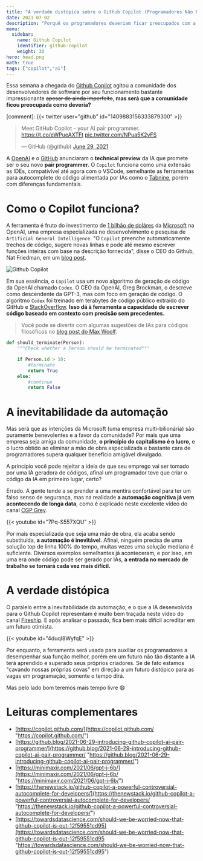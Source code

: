 ```yaml
---
title: "A verdade distópica sobre o Github Copilot (Programadores Não Precisam Se Candidatar)"
date: 2021-07-02
description: "Porquê os programadores deveriam ficar preocupados com a acensão das IAs geradoras de código?"
menu:
  sidebar:
    name: Github Copilot
    identifier: github-copilot
    weight: 30
hero: head.png
math: true
tags: ["copilot","ai"]
---
```


Essa semana a chegada do [Github Copilot](https://copilot.github.com/ "Github Copilot") agitou a comunidade dos desenvolvedores de software por seu funcionamento bastante impressionante ~~apesar de ainda imperfeito~~, **mas será que a comunidade ficou preocupada como deveria?**

[comment]: {{< twitter user="github" id="1409883156333879300" >}}

<blockquote class="twitter-tweet"><p lang="en" dir="ltr">Meet GitHub Copilot - your AI pair programmer. <a href="https://t.co/eWPueAXTFt">https://t.co/eWPueAXTFt</a> <a href="https://t.co/NPua5K2vFS">pic.twitter.com/NPua5K2vFS</a></p>— GitHub (@github) <a href="https://twitter.com/github/status/1409883156333879300?ref_src=twsrc%5Etfw">June 29, 2021</a></blockquote> <script async src="//platform.twitter.com/widgets.js" charset="utf-8"></script>

A [OpenAI](https://openai.com/ "OpenAI") e o [GitHub](https://github.com/ "GitHub") anunciaram o **technical preview** da IA que promete ser o seu novo **pair programmer**. O `Copilot` funciona como uma extensão as IDEs, compativível até agora com o VSCode, semelhante as ferramentas para autocomplete de código alimentada por IAs como o [Tabnine](https://www.tabnine.com/ "Tabnine"), porém com diferenças fundamentais.

# Como o Copilot funciona?

A ferramenta é fruto do investimento de [1 bilhão de doláres](https://news.microsoft.com/2019/07/22/openai-forms-exclusive-computing-partnership-with-microsoft-to-build-new-azure-ai-supercomputing-technologies/) da  [Microsoft](https://www.microsoft.com/ "Microsoft") na OpenAI, uma empresa especializada no desenvolvimento e pesquisa de `Artificial General Intelligence`. "O `Copilot` preenche automaticamente trechos de código, sugere novas linhas e pode até mesmo escrever funções inteiras com base na descrição fornecida", disse o CEO do Github, Nat Friedman, em um [blog post](https://github.blog/2021-06-29-introducing-github-copilot-ai-pair-programmer/ "blog post").

![Github Copilot](https://miro.medium.com/v2/resize:fit:1400/format:webp/0*FkEI-48G2fKcC6K-)

Em sua essência, o `Copilot` usa um novo algoritmo de geração de código da OpenAI chamado `Codex`. O CEO da OpenAI, Greg Brockman, o descreve como descendente da GPT-3, mas com foco em geração de código. O algoritmo `Codex` foi treinado em terabytes de código público extraído do GitHub e [StackOverflow](https://stackoverflow.com/ "StackOverflow"). **Isso dá à ferramenta a capacidade de escrever código baseado em contexto com precisão sem precedentes.**

> Você pode se divertir com algumas sugestões de IAs para códigos filosóficos no [blog post do Max Woolf](https://minimaxir.com/2021/06/gpt-j-6b/).

```python
def should_terminate(Person):
    """Check whether a Person should be terminated"""

    if Person.id > 10:
        #terminate
        return True
    else:
        #continue
        return False
```

# A inevitabilidade da automação

Mas será que as intenções da Microsoft (uma empresa multi-bilionária) são puramente benevolentes e a favor da comunidade? Por mais que uma empresa seja amiga da comunidade, **o princípio do capitalismo é o lucro**, e o lucro obtido ao eliminar a mão de obra especializada e bastante cara de programadores supera qualquer benefício amigável divulgado.

A princípio você pode rejeitar a ideia de que seu emprego vai ser tomado por uma IA geradora de códigos, afinal um programador teve que criar o código da IA em primeiro lugar, certo?

Errado. A gente tende a se prender a uma mentira confortável para ter um falso senso de segurança, mas na realidade **a automação cognitiva já vem acontecendo de longa data**, como é explicado neste excelente vídeo do canal [CGP Grey](https://www.youtube.com/user/cgpgrey).

{{< youtube id="7Pq-S557XQU" >}}

Por mais especializada que seja uma mão de obra, ela acaba sendo substituída, **a automação é inevitável**. Afinal, ninguém precisa de uma solução top de linha 100% do tempo, muitas vezes uma solução mediana é suficiente. Diversos exemplos semelhantes já aconteceram, e por isso, em uma era onde código pode ser gerado por IAs, **a entrada no mercado de trabalho se tornará cada vez mais difícil.**

# A verdade distópica

O paralelo entre a inevitabilidade da automação, e o que a IA desenvolvida para o Github Copilot representam é muito bem traçada neste vídeo do canal [Fireship](https://www.youtube.com/channel/UCsBjURrPoezykLs9EqgamOA). E após analisar o passado, fica bem mais difícil acreditar em um futuro otimista.

{{< youtube id="4duqI8WyfqE" >}}

Por enquanto, a ferramenta será usada para auxiliar os programadores a desempenhar sua função melhor, porém em um futuro não tão distante a IA terá aprendido e superado seus próprios criadores. Se de fato estamos "cavando nossas próprias covas" em direção a um futuro distópico para as vagas em programação, somente o tempo dirá.

Mas pelo lado bom teremos mais tempo livre :smile:

# Leituras complementares

* [https://copilot.github.com/](https://copilot.github.com/ "https://copilot.github.com/")
* [https://github.blog/2021-06-29-introducing-github-copilot-ai-pair-programmer/](https://github.blog/2021-06-29-introducing-github-copilot-ai-pair-programmer/ "https://github.blog/2021-06-29-introducing-github-copilot-ai-pair-programmer/")
* [https://minimaxir.com/2021/06/gpt-j-6b/](https://minimaxir.com/2021/06/gpt-j-6b/ "https://minimaxir.com/2021/06/gpt-j-6b/")
* [https://thenewstack.io/github-copilot-a-powerful-controversial-autocomplete-for-developers/](https://thenewstack.io/github-copilot-a-powerful-controversial-autocomplete-for-developers/ "https://thenewstack.io/github-copilot-a-powerful-controversial-autocomplete-for-developers/")
* [https://towardsdatascience.com/should-we-be-worried-now-that-github-copilot-is-out-12f59551cd95](https://towardsdatascience.com/should-we-be-worried-now-that-github-copilot-is-out-12f59551cd95 "https://towardsdatascience.com/should-we-be-worried-now-that-github-copilot-is-out-12f59551cd95")
